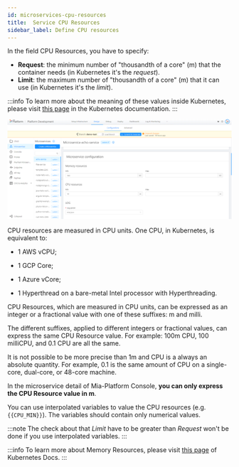 ```yaml
---
id: microservices-cpu-resources
title:  Service CPU Resources
sidebar_label: Define CPU resources
---
```

In the field CPU Resources, you have to specify:

* **Request**: the minimum number of "thousandth of a core" (m) that the container needs (in Kubernetes it's the *request*).
* **Limit**: the maximum number of "thousandth of a core" (m) that it can use (in Kubernetes it's the *limit*).

:::info
To learn more about the meaning of these values inside Kubernetes, please visit [this page](https://kubernetes.io/docs/concepts/configuration/manage-resources-containers/) in the Kubernetes documentation.
:::

![memory-resources](img/memory-resources.png)

CPU resources are measured in CPU units. One CPU, in Kubernetes, is equivalent to:

* 1 AWS vCPU;

* 1 GCP Core;

* 1 Azure vCore;

* 1 Hyperthread on a bare-metal Intel processor with Hyperthreading.

CPU Resources, which are measured in CPU units, can be expressed as an integer or a fractional value with one of these suffixes: m and milli.

The different suffixes, applied to different integers or fractional values, can express the same CPU Resource value. For example: 100m CPU, 100 milliCPU, and 0.1 CPU are all the same.

It is not possible to be more precise than 1m and CPU is a always an absolute quantity. For example, 0.1 is the same amount of CPU on a single-core, dual-core, or 48-core machine.

In the microservice detail of Mia-Platform Console, **you can only express the CPU Resource value in m**.

You can use interpolated variables to value the CPU resources (e.g. `{{CPU_MIN}}`). The variables should contain only numerical values.

:::note
The check about that _Limit_ have to be greater than _Request_ won't be done if you use interpolated variables.
:::

:::info
To learn more about Memory Resources, please visit [this page](https://kubernetes.io/docs/tasks/configure-pod-container/assign-cpu-resource/#cpu-units) of Kubernetes Docs.
:::
